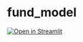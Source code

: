 # fund_model
[![Open in Streamlit](https://static.streamlit.io/badges/streamlit_badge_black_white.svg)](https://share.streamlit.io/luigicogliani/shopping_list/main/Gsouto.py)
